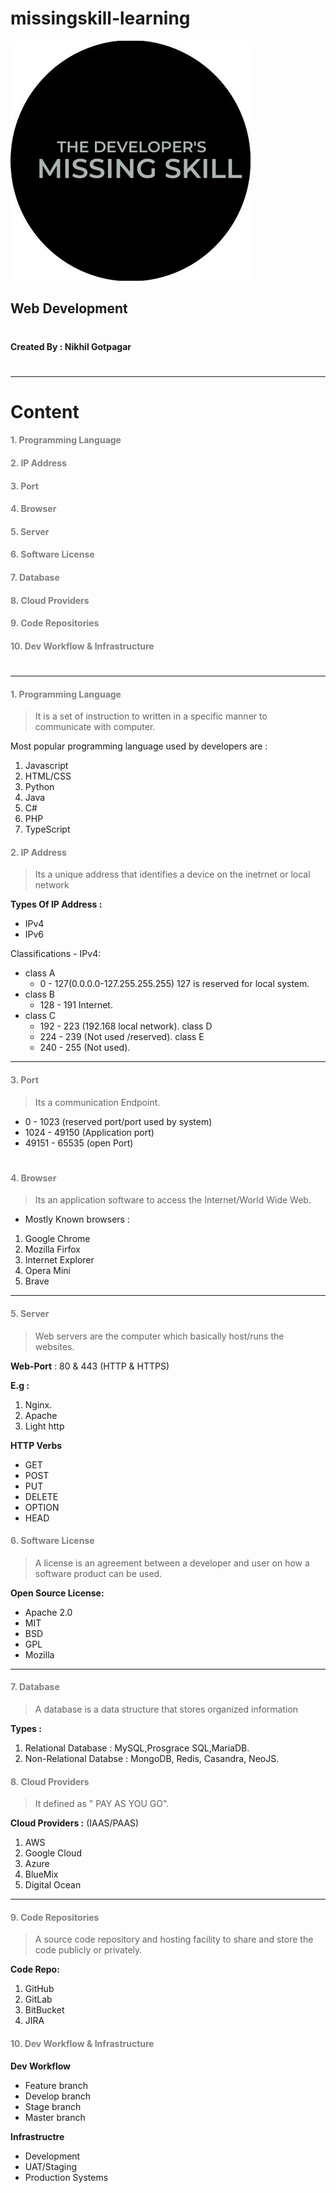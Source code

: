 
# <span style="color:">missingskill-learning
![Image](https://github.com/nikhilgotpagar/METRepository/blob/main/a2ea924c-aeb5-45d2-9d87-3d192c50b515.jpg?raw=true)
## Web Development




#
#
**Created By : Nikhil Gotpagar**
#
#
#
---
# Content
#### <span style="color:Gray"> 1. Programming Language
#### <span style="color:Gray"> 2. IP Address
#### <span style="color:Gray"> 3. Port
#### <span style="color:Gray"> 4. Browser
#### <span style="color:Gray"> 5. Server
#### <span style="color:Gray"> 6. Software License
#### <span style="color:Gray"> 7. Database
#### <span style="color:Gray"> 8. Cloud Providers
#### <span style="color:Gray"> 9. Code Repositories
#### <span style="color:Gray"> 10. Dev Workflow & Infrastructure
#
#
#
#
#
#
---
#### <span style="color:Gray"> **1. Programming Language**
>It is a set of instruction to written in a specific manner to communicate with computer.

Most popular programming language used by developers are :
1. Javascript
2. HTML/CSS
3. Python
4. Java
5. C#
6. PHP
7. TypeScript

#### <span style="color:Gray"> **2. IP Address**
> Its a unique address that identifies a device on the inetrnet or local network

**Types Of IP Address :**
- IPv4
- IPv6

Classifications -
IPv4:
- class A
    - 0 - 127(0.0.0.0-127.255.255.255) 127 is reserved for local system.
- class B
    - 128 - 191 Internet.
- class C
    - 192 - 223 (192.168 local network).
class D
    - 224 - 239 (Not used /reserved).
class E
    - 240 - 255 (Not used).

---

#### <span style="color:Gray"> 3. Port
> Its a communication Endpoint.

- 0 - 1023 (reserved port/port used by system)
- 1024 - 49150 (Application port)
- 49151 - 65535 (open Port)
#
#
#

#### <span style="color:Gray"> 4. Browser

>Its an application software to access the Internet/World Wide Web.

- Mostly Known browsers :
1. Google Chrome
2. Mozilla Firfox
3. Internet Explorer
4. Opera Mini
5. Brave


---

#### <span style="color:Gray"> 5. Server

>Web servers are the computer which basically host/runs the websites.

**Web-Port** : 80 & 443 (HTTP & HTTPS)

**E.g :**
1. Nginx.
2. Apache 
3. Light http

**HTTP Verbs**
- GET
- POST
- PUT
- DELETE
- OPTION 
- HEAD

#### <span style="color:Gray"> 6. Software License

>A license is an agreement between a developer and user on how a software product can be used. 

**Open Source License:**
- Apache 2.0
- MIT
- BSD
- GPL
- Mozilla

---

#### <span style="color:Gray"> 7. Database
>A database is a data structure that stores organized information

**Types :**
1. Relational Database  : MySQL,Prosgrace SQL,MariaDB.
2. Non-Relational Databse :  MongoDB, Redis, Casandra, NeoJS.

#### <span style="color:Gray"> 8. Cloud Providers

>It defined as " PAY AS YOU GO".

**Cloud Providers :** (IAAS/PAAS)
1. AWS
2. Google Cloud
3. Azure
4. BlueMix
5. Digital Ocean


---

#### <span style="color:Gray"> 9. Code Repositories

>A source code repository and hosting facility to share and store the code publicly or privately.


**Code Repo:**
1. GitHub
2. GitLab
3. BitBucket
4. JIRA


#### <span style="color:Gray"> 10. Dev Workflow & Infrastructure

**Dev Workflow**
- Feature branch
- Develop branch
- Stage branch
- Master branch

**Infrastructre**
- Development
- UAT/Staging
- Production Systems








